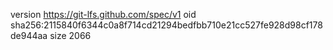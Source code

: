 version https://git-lfs.github.com/spec/v1
oid sha256:2115840f6344c0a8f714cd21294bedfbb710e21cc527fe928d98cf178de944aa
size 2066
